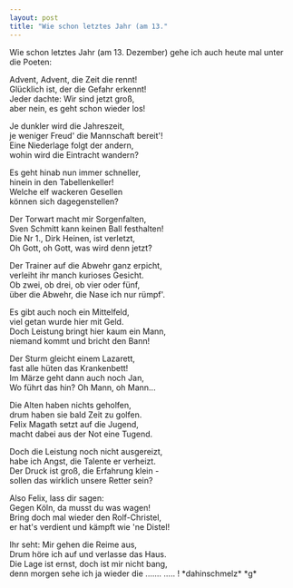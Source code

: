```yaml
---
layout: post
title: "Wie schon letztes Jahr (am 13."
---
```


Wie schon letztes Jahr (am 13. Dezember) gehe ich auch heute mal unter die Poeten:  
  
Advent, Advent, die Zeit die rennt!  
Glücklich ist, der die Gefahr erkennt!  
Jeder dachte: Wir sind jetzt groß,  
aber nein, es geht schon wieder los!  
  
Je dunkler wird die Jahreszeit,  
je weniger Freud' die Mannschaft bereit'!  
Eine Niederlage folgt der andern,  
wohin wird die Eintracht wandern?  
  
Es geht hinab nun immer schneller,  
hinein in den Tabellenkeller!  
Welche elf wackeren Gesellen  
können sich dagegenstellen?  
  
Der Torwart macht mir Sorgenfalten,  
Sven Schmitt kann keinen Ball festhalten!  
Die Nr 1., Dirk Heinen, ist verletzt,  
Oh Gott, oh Gott, was wird denn jetzt?  
  
Der Trainer auf die Abwehr ganz erpicht,  
verleiht ihr manch kurioses Gesicht.  
Ob zwei, ob drei, ob vier oder fünf,  
über die Abwehr, die Nase ich nur rümpf'.  
  
Es gibt auch noch ein Mittelfeld,  
viel getan wurde hier mit Geld.  
Doch Leistung bringt hier kaum ein Mann,  
niemand kommt und bricht den Bann!  
  
Der Sturm gleicht einem Lazarett,  
fast alle hüten das Krankenbett!  
Im Märze geht dann auch noch Jan,  
Wo führt das hin? Oh Mann, oh Mann...  
  
Die Alten haben nichts geholfen,  
drum haben sie bald Zeit zu golfen.  
Felix Magath setzt auf die Jugend,  
macht dabei aus der Not eine Tugend.  
  
Doch die Leistung noch nicht ausgereizt,  
habe ich Angst, die Talente er verheizt.  
Der Druck ist groß, die Erfahrung klein -  
sollen das wirklich unsere Retter sein?  
  
Also Felix, lass dir sagen:  
Gegen Köln, da musst du was wagen!  
Bring doch mal wieder den Rolf-Christel,  
er hat's verdient und kämpft wie 'ne Distel!  
  
Ihr seht: Mir gehen die Reime aus,  
Drum höre ich auf und verlasse das Haus.  
Die Lage ist ernst, doch ist mir nicht bang,  
denn morgen sehe ich ja wieder die ....... ..... ! \*dahinschmelz\* \*g\*
